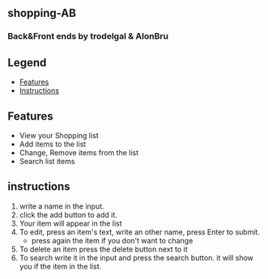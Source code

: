 ## shopping-AB
### Back&Front ends by trodelgal & AlonBru


## Legend
* [Features](#Features)
* [Instructions](#instructions)

## Features
* View your Shopping list
* Add items to the list
* Change, Remove items from the list
* Search list items
## instructions
1. write a name in the input.
2. click the add button to add it.
2. Your item will appear in the list
3. To edit, press an item's text, write an other name, press Enter to submit.
    * press again the item if you don't want to change
4. To delete an item press the delete button next to it
5. To search write it in the input and press the search button. it will show you if the item in the list.
